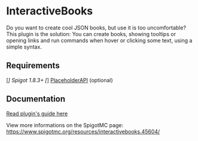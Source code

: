 # InteractiveBooks
Do you want to create cool JSON books, but use it is too uncomfortable? This plugin is the solution: You can create books, showing tooltips or opening links and run commands when hover or clicking some text, using a simple syntax.

## Requirements
[*] Spigot 1.8.3+
[*] [PlaceholderAPI](https://www.spigotmc.org/resources/placeholderapi.6245/) (optional)

## Documentation
[Read plugin's guide here](https://github.com/Leomixer17/InteractiveBooks/wiki)


View more informations on the SpigotMC page: https://www.spigotmc.org/resources/interactivebooks.45604/
